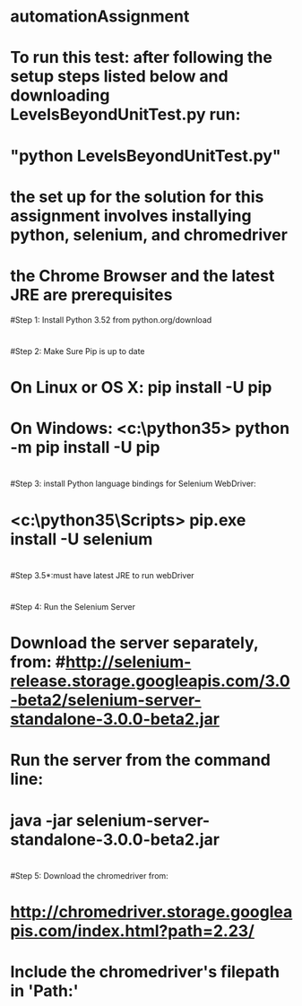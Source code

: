 # automationAssignment
# To run this test: after following the setup steps listed below and downloading LevelsBeyondUnitTest.py run:
#  "python LevelsBeyondUnitTest.py"
# the set up for the solution for this assignment involves installying python, selenium, and chromedriver
# the Chrome Browser and the latest JRE are prerequisites
#Step 1: Install Python 3.52 from python.org/download
#
#Step 2: Make Sure Pip is up to date 
#	On Linux or OS X: pip install -U pip 
#	On Windows: <c:\python35\> python -m pip install -U pip
#
#Step 3: install Python language bindings for Selenium WebDriver:
#	<c:\python35\Scripts\> pip.exe install -U selenium
#
#Step 3.5*:must have latest JRE to run webDriver
#
#Step 4: Run the Selenium Server
#
#	Download the server separately, from: #http://selenium-release.storage.googleapis.com/3.0-beta2/selenium-server-standalone-3.0.0-beta2.jar
#
#	Run the server from the command line:
#
#		java -jar selenium-server-standalone-3.0.0-beta2.jar
#
#Step 5: Download the chromedriver from:
#
#	http://chromedriver.storage.googleapis.com/index.html?path=2.23/
#
#	Include the chromedriver's filepath in 'Path:'
# 
